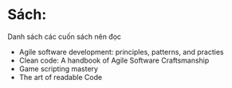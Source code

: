 # Sách:
Danh sách các cuốn sách nên đọc
- Agile software development: principles, patterns, and practies
- Clean code: A handbook of Agile Software Craftsmanship
- Game scripting mastery
- The art of readable Code

